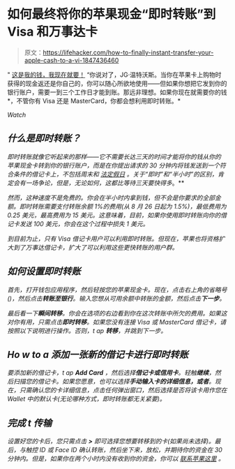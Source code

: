 # 如何最终将你的苹果现金“即时转账”到 Visa 和万事达卡

> 原文：<https://lifehacker.com/how-to-finally-instant-transfer-your-apple-cash-to-a-vi-1847436460>

" [这是我的钱，我现在就要！](https://www.youtube.com/watch?v=HX0fIi3H-es) “你说对了，JG·温特沃斯。当你在苹果卡上购物时获得的现金返还是你自己的，你可以随心所欲地使用——但如果你想把它发到你的银行账户，需要一到三个工作日才能到账。那远非理想。如果你现在就需要你的钱*，不管你有 Visa 还是 MasterCard，你都会想利用即时转账。* 

*Watch*

## *什么是即时转账？*

*即时转账就像它听起来的那样——它不需要长达三天的时间才能将你的钱从你的苹果现金卡转到你的银行账户，而是在你提出请求的 30 分钟内将钱发送到一个符合条件的借记卡上，不包括周末和 [法定假日](https://www.federalreserve.gov/aboutthefed/k8.htm) 。关于“即时”和“半小时”的区别，肯定会有一场争论，但是，无论如何，这都比等待三天要快得多*。**

*然而，这种速度不是免费的。你会在半小时内拿到钱，但不会是你要求的全部金额。即时转账需要支付转账余额 1%的费用(从 8 月 26 日起为 1.5%)，最低费用为 0.25 美元，最高费用为 15 美元。这意味着，目前，如果你使用即时转账向你的借记卡发送 100 美元，你会在这个过程中损失 1 美元。*

*到目前为止，只有 Visa 借记卡用户可以利用即时转账。但现在，苹果也将资格扩大到了万事达借记卡，扩大了可以利用这些更快转账的用户群。*

## *如何设置即时转账*

*首先，打开钱包应用程序，然后轻按您的苹果现金卡。现在，点击右上角的省略号()，然后点击**转账至银行**。输入您想从可用余额中转账的金额，然后点击**下一步**。*

*最后看一下**瞬间转移**。你会在选项的右边看到你在这次转账中所欠的费用。如果这对你有用，只需点击**即时转移**。如果您没有连接 Visa 或 MasterCard 借记卡，请按照以下说明进行操作。否则，t ap **转移**，并跳到下一步。*

## *Ho w to a 添加一张新的借记卡进行即时转账*

*要添加新的借记卡，t ap **Add Card** ，然后选择**借记卡或信用卡**。轻触**继续**，然后扫描您的借记卡。如果您愿意，也可以选择**手动输入卡的详细信息，或者**。现在，只需确认您的卡详细信息，点击任何弹出窗口，然后选择是否将该卡用作您在 Wallet 中的默认卡(无论哪种方式，即时转账都无关紧要)。*

## *完成 t 传输*

*设置好您的卡后，您只需点击 **>** 即可选择您想要转移到的卡(如果尚未选择)。最后，与触控 ID 或 Face ID 确认转账，然后坐下来，放松，并期待你的资金在 30 分钟内。但是，如果你在两个小时内没有收到你的资金，你可以 [联系苹果这里](https://getsupport.apple.com/?caller=kbase&PGF=PGF90000) 。*